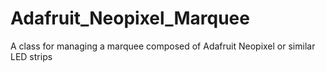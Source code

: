 Adafruit_Neopixel_Marquee
=========================

A class for managing a marquee composed of Adafruit Neopixel or similar LED strips
